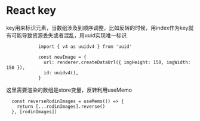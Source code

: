 # React key

key用来标识元素，当数组涉及到顺序调整，比如反转的时候，用index作为key就有可能导致资源丢失或者混乱，用uuid实现唯一标识

```tsx
            import { v4 as uuidv4 } from 'uuid'

            const newImage = {
              url: renderer.createDataUrl({ imgHeight: 150, imgWidth: 150 }),
              id: uuidv4(),
            }
```

这里需要渲染的数组是store变量，反转利用useMemo

```tsx
  const reverseRodinImages = useMemo(() => {
    return [...rodinImages].reverse()
  }, [rodinImages])
```

